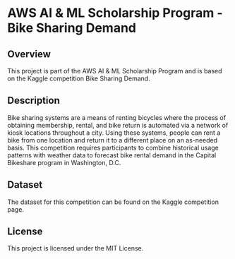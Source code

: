 # AWS AI & ML Scholarship Program - Bike Sharing Demand

## Overview
This project is part of the AWS AI & ML Scholarship Program and is based on the Kaggle competition Bike Sharing Demand.

## Description
Bike sharing systems are a means of renting bicycles where the process of obtaining membership, rental, and bike return is automated via a network of kiosk locations throughout a city. Using these systems, people can rent a bike from one location and return it to a different place on an as-needed basis. This competition requires participants to combine historical usage patterns with weather data to forecast bike rental demand in the Capital Bikeshare program in Washington, D.C.

## Dataset
The dataset for this competition can be found on the Kaggle competition page.

## License
This project is licensed under the MIT License.
